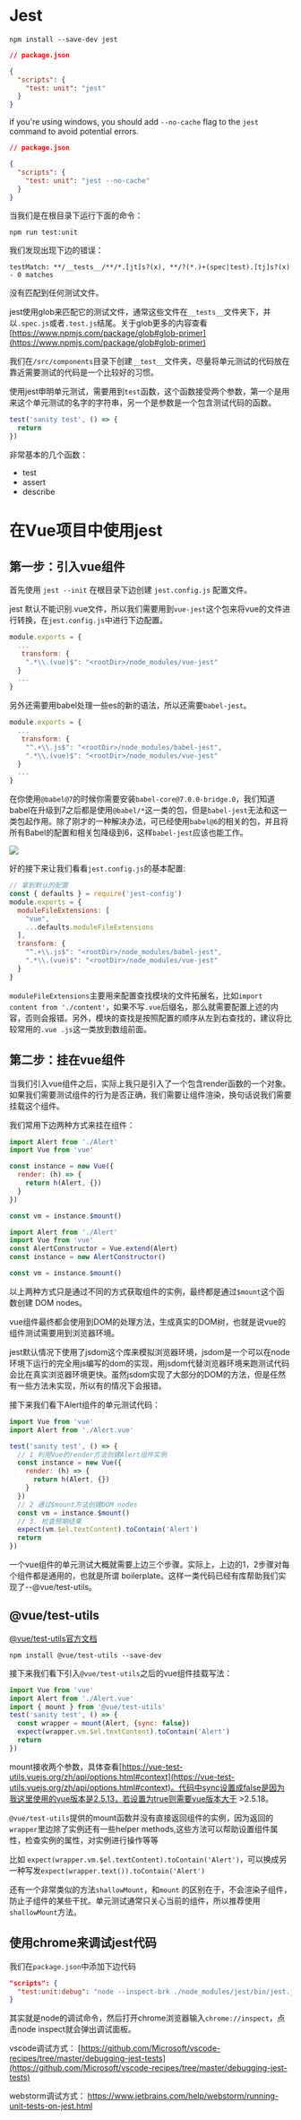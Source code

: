 # Jest

```shell
npm install --save-dev jest
```

```json
// package.json

{
  "scripts": {
    "test: unit": "jest"
  }
}
```

if you're using windows, you should add `--no-cache` flag to the `jest` command to avoid potential errors.

```json
// package.json

{
  "scripts": {
    "test: unit": "jest --no-cache"
  }
}
```

当我们是在根目录下运行下面的命令：
```shell
npm run test:unit
```
我们发现出现下边的错误：
```shell
testMatch: **/__tests__/**/*.[jt]s?(x), **/?(*.)+(spec|test).[tj]s?(x) - 0 matches
```
没有匹配到任何测试文件。

jest使用glob来匹配它的测试文件，通常这些文件在`__tests__`文件夹下，并以`.spec.js`或者`.test.js`结尾。关于glob更多的内容查看[https://www.npmjs.com/package/glob#glob-primer](https://www.npmjs.com/package/glob#glob-primer)

我们在`/src/components`目录下创建`__test__`文件夹，尽量将单元测试的代码放在靠近需要测试的代码是一个比较好的习惯。

使用jest申明单元测试，需要用到`test`函数，这个函数接受两个参数，第一个是用来这个单元测试的名字的字符串，另一个是参数是一个包含测试代码的函数。

```js
test('sanity test', () => {
  return
})
```

非常基本的几个函数：
* test
* assert
* describe

# 在Vue项目中使用jest

## 第一步：引入vue组件

首先使用 `jest --init` 在根目录下边创建 `jest.config.js` 配置文件。

jest 默认不能识别.vue文件，所以我们需要用到`vue-jest`这个包来将vue的文件进行转换，在`jest.config.js`中进行下边配置。
```js
module.exports = {
  ...
   transform: {
    ".*\\.(vue)$": "<rootDir>/node_modules/vue-jest"
  }
  ...
}
```
另外还需要用babel处理一些es的新的语法，所以还需要`babel-jest`。
```js
module.exports = {
  ...
   transform: {
    "^.+\\.js$": "<rootDir>/node_modules/babel-jest",
    ".*\\.(vue)$": "<rootDir>/node_modules/vue-jest"
  }
  ...
}
```
在你使用`@babel@7`的时候你需要安装`babel-core@7.0.0-bridge.0`，我们知道babel在升级到7之后都是使用`@babel/*`这一类的包，但是`babel-jest`无法和这一类包起作用。除了刚才的一种解决办法，可已经使用`babel@6`的相关的包，并且将所有Babel的配置和相关包降级到6，这样`babel-jest`应该也能工作。

![](./vue-jest.jpg)

好的接下来让我们看看`jest.config.js`的基本配置:
```js
// 拿到默认的配置
const { defaults } = require('jest-config')
module.exports = {
  moduleFileExtensions: [
    "vue",
    ...defaults.moduleFileExtensions
  ],
  transform: {
    "^.+\\.js$": "<rootDir>/node_modules/babel-jest",
    ".*\\.(vue)$": "<rootDir>/node_modules/vue-jest"
  }
}
```
`moduleFileExtensions`主要用来配置查找模块的文件拓展名，比如`import content from './content'`，如果不写`.vue`后缀名，那么就需要配置上述的内容，否则会报错。另外，模块的查找是按照配置的顺序从左到右查找的，建议将比较常用的`.vue .js`这一类放到数组前面。

## 第二步：挂在vue组件

当我们引入vue组件之后，实际上我只是引入了一个包含render函数的一个对象。如果我们需要测试组件的行为是否正确，我们需要让组件渲染，换句话说我们需要挂载这个组件。

我们常用下边两种方式来挂在组件：

```js
import Alert from './Alert'
import Vue from 'vue'

const instance = new Vue({
  render: (h) => {
    return h(Alert, {})
  }
})

const vm = instance.$mount()
```

```js
import Alert from './Alert'
import Vue from 'vue'
const AlertConstructor = Vue.extend(Alert)
const instance = new AlertConstructor()

const vm = instance.$mount()
```

以上两种方式只是通过不同的方式获取组件的实例，最终都是通过`$mount`这个函数创建 DOM nodes。

vue组件最终都会使用到DOM的处理方法，生成真实的DOM树，也就是说vue的组件测试需要用到浏览器环境。

jest默认情况下使用了jsdom这个库来模拟浏览器环境，jsdom是一个可以在node环境下运行的完全用js编写的dom的实现，用jsdom代替浏览器环境来跑测试代码会比在真实浏览器环境更快。虽然jsdom实现了大部分的DOM的方法，但是任然有一些方法未实现，所以有的情况下会报错。

接下来我们看下Alert组件的单元测试代码：
```js
import Vue from 'vue'
import Alert from './Alert.vue'

test('sanity test', () => {
  // 1 利用Vue的render方法创建Alert组件实例
  const instance = new Vue({
    render: (h) => {
      return h(Alert, {})
    }
  })
  // 2 通过$mount方法创建DOM nodes
  const vm = instance.$mount()
  // 3. 检查预期结果
  expect(vm.$el.textContent).toContain('Alert')
  return
})
```

一个vue组件的单元测试大概就需要上边三个步骤。实际上，上边的1，2步骤对每个组件都是通用的，也就是所谓 boilerplate。这样一类代码已经有库帮助我们实现了--@vue/test-utils。

## @vue/test-utils

[@vue/test-utils官方文档](https://vue-test-utils.vuejs.org/zh/)

```shell
npm install @vue/test-utils --save-dev
```

接下来我们看下引入`@vue/test-utils`之后的vue组件挂载写法：
```js
import Vue from 'vue'
import Alert from './Alert.vue'
import { mount } from '@vue/test-utils'
test('sanity test', () => {
  const wrapper = mount(Alert, {sync: false})
  expect(wrapper.vm.$el.textContent).toContain('Alert')
  return
})
```
mount接收两个参数，具体查看[https://vue-test-utils.vuejs.org/zh/api/options.html#context](https://vue-test-utils.vuejs.org/zh/api/options.html#context)。代码中sync设置成false是因为我这里使用的vue版本是2.5.13，若设置为true则需要vue版本大于 >2.5.18。

`@vue/test-utils`提供的mount函数并没有直接返回组件的实例，因为返回的`wrapper`里边除了实例还有一些helper methods,这些方法可以帮助设置组件属性，检查实例的属性，对实例进行操作等等

比如 `expect(wrapper.vm.$el.textContent).toContain('Alert')`，可以换成另一种写发`expect(wrapper.text()).toContain('Alert')`

还有一个非常类似的方法`shallowMount`，和`mount` 的区别在于，不会渲染子组件，防止子组件的某些干扰。单元测试通常只关心当前的组件，所以推荐使用`shallowMount`方法。

## 使用chrome来调试jest代码

我们在`package.json`中添加下边代码
```json
"scripts": {
  "test:unit:debug": "node --inspect-brk ./node_modules/jest/bin/jest.js --no-cache --runInBand"
}
```
其实就是node的调试命令，然后打开chrome浏览器输入`chrome://inspect`，点击node inspect就会弹出调试面板。

vscode调试方式： [https://github.com/Microsoft/vscode-recipes/tree/master/debugging-jest-tests](https://github.com/Microsoft/vscode-recipes/tree/master/debugging-jest-tests)

webstorm调试方式： https://www.jetbrains.com/help/webstorm/running-unit-tests-on-jest.html









